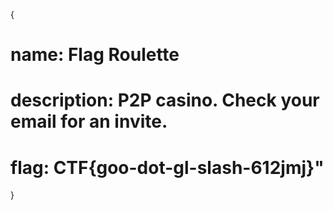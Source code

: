 {

# name: Flag Roulette
# description: P2P casino. Check your email for an invite.




# flag: CTF{goo-dot-gl-slash-612jmj}"

}
